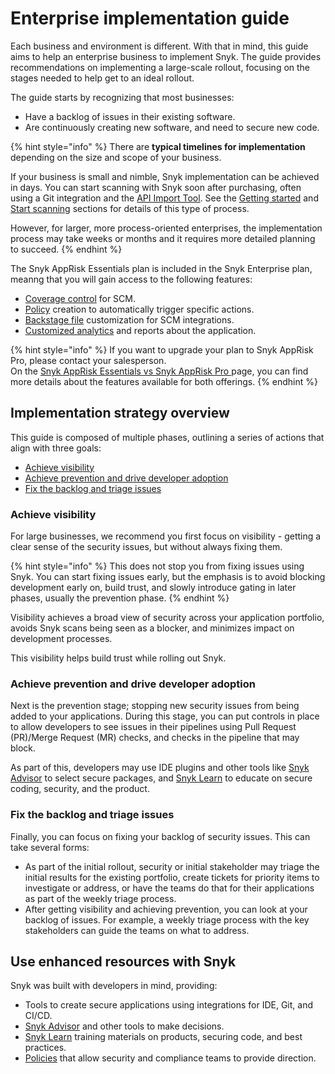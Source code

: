 # Enterprise implementation guide

Each business and environment is different. With that in mind, this guide aims to help an enterprise business to implement Snyk. The guide provides recommendations on implementing a large-scale rollout, focusing on the stages needed to help get to an ideal rollout.

The guide starts by recognizing that most businesses:

* Have a backlog of issues in their existing software.
* Are continuously creating new software, and need to secure new code.&#x20;

{% hint style="info" %}
There are **typical timelines for implementation** depending on the size and scope of your business.

If your business is small and nimble, Snyk implementation can be achieved in days. You can start scanning with Snyk soon after purchasing, often using a Git integration and the [API Import Tool](../../scan-using-snyk/snyk-tools/tool-snyk-api-import/). See the [Getting started](../../getting-started/) and [Start scanning](../../scan-with-snyk/start-scanning-using-the-cli-web-ui-or-api.md) sections for details of this type of process.

However, for larger, more process-oriented enterprises, the implementation process may take weeks or months and it requires more detailed planning to succeed.&#x20;
{% endhint %}

The Snyk AppRisk Essentials plan is included in the Snyk Enterprise plan, meanng that you will gain access to the following features:

* [Coverage control](../../manage-risk/snyk-apprisk/policies-for-snyk-apprisk/use-cases-for-policies/coverage-and-coverage-gap-policies.md) for SCM.
* [Policy](../../manage-risk/snyk-apprisk/policies-for-snyk-apprisk/) creation to automatically trigger specific actions.
* [Backstage file](../../manage-risk/snyk-apprisk/integrations-for-snyk-apprisk/application-context-for-scm-integrations.md) customization for SCM integrations.
* [Customized analytics](../../manage-risk/enterprise-analytics/) and reports about the application.&#x20;

{% hint style="info" %}
If you want to upgrade your plan to Snyk AppRisk Pro, please contact your salesperson. \
On the [Snyk AppRisk Essentials vs Snyk AppRisk Pro ](../../manage-risk/snyk-apprisk/snyk-apprisk-essentials-vs-snyk-apprisk-pro.md)page, you can find more details about the features available for both offerings.
{% endhint %}

## Implementation strategy overview

This guide is composed of multiple phases, outlining a series of actions that align with three goals:

* [Achieve visibility](./#achieve-visibility)
* [Achieve prevention and drive developer adoption](./#achieve-prevention-and-drive-developer-adoption)
* [Fix the backlog and triage issues](./#fix-the-backlog-and-triage-issues)

### Achieve visibility

For large businesses, we recommend you first focus on visibility - getting a clear sense of the security issues, but without always fixing them.

{% hint style="info" %}
This does not stop you from fixing issues using Snyk. You can start fixing issues early, but the emphasis is to avoid blocking development early on, build trust, and slowly introduce gating in later phases, usually the prevention phase.
{% endhint %}

Visibility achieves a broad view of security across your application portfolio, avoids Snyk scans being seen as a blocker, and minimizes impact on development processes.&#x20;

This visibility helps build trust while rolling out Snyk.&#x20;

### Achieve prevention and drive developer adoption

Next is the prevention stage; stopping new security issues from being added to your applications. During this stage, you can put controls in place to allow developers to see issues in their pipelines using Pull Request (PR)/Merge Request (MR) checks, and checks in the pipeline that may block.&#x20;

As part of this, developers may use IDE plugins and other tools like [Snyk Advisor](https://snyk.io/advisor) to select secure packages, and [Snyk Learn](https://learn.snyk.io/) to educate on secure coding, security, and the product.

### Fix the backlog and triage issues

Finally, you can focus on fixing your backlog of security issues. This can take several forms:

* As part of the initial rollout, security or initial stakeholder may triage the initial results for the existing portfolio, create tickets for priority items to investigate or address, or have the teams do that for their applications as part of the weekly triage process.
* After getting visibility and achieving prevention, you can look at your backlog of issues.  For example, a weekly triage process with the key stakeholders can guide the teams on what to address.

## Use enhanced resources with Snyk

Snyk was built with developers in mind, providing:

* Tools to create secure applications using integrations for IDE, Git, and CI/CD.
* [Snyk Advisor](https://snyk.io/advisor) and other tools to make decisions.
* [Snyk Learn](https://learn.snyk.io) training materials on products, securing code, and best practices.&#x20;
* [Policies](../../manage-risk/policies/) that allow security and compliance teams to provide direction.
